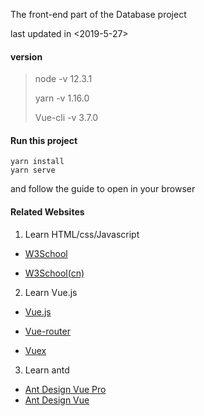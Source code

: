 The front-end part of the Database project

last updated in <2019-5-27>


#### version

> node -v 12.3.1
>
> yarn -v 1.16.0
>
> Vue-cli -v 3.7.0


#### Run this project

```
yarn install
yarn serve
```

and follow the guide to open in your browser

#### Related Websites

1. Learn HTML/css/Javascript

- [W3School](https://www.w3schools.com)

- [W3School(cn)](https://www.w3schools.com.cn)

2. Learn Vue.js

- [Vue.js](https://cn.vuejs.org/v2/guide/index.html)

- [Vue-router](https://router.vuejs.org/zh/)

- [Vuex](https://https://vuex.vuejs.org/zh/)

3. Learn antd

- [Ant Design Vue Pro](https://pro.loacg.com/docs/getting-started)
- [Ant Design Vue](https://vue.ant.design/docs/vue/introduce-cn/)
